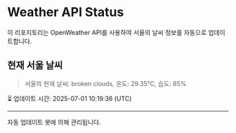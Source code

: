 
# Weather API Status

이 리포지토리는 OpenWeather API를 사용하여 서울의 날씨 정보를 자동으로 업데이트합니다.

## 현재 서울 날씨
> 서울의 현재 날씨: broken clouds, 온도: 29.35°C, 습도: 85%

⏳ 업데이트 시간: 2025-07-01 10:19:36 (UTC)

---
자동 업데이트 봇에 의해 관리됩니다.
